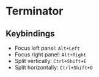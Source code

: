 Terminator
==========

Keybindings
-----------

  * Focus left panel: `Alt+Left`
  * Focus right panel: `Alt+Right`
  * Split vertically: `Ctrl+Shift+E`
  * Split horizontally: `Ctrl+Shift+O`
